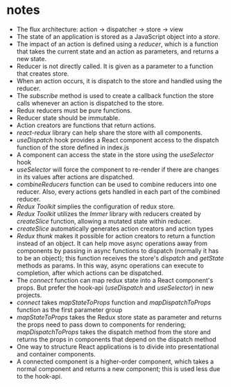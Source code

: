 # notes

- The flux architecture: action -> dispatcher -> store -> view
- The state of an application is stored as a JavaScript object into a _store_.
- The impact of an action is defined using a _reducer_, which is a function that takes the current state and an action as parameters, and returns a new state.
- Reducer is not directly called. It is given as a parameter to a function that creates store.
- When an action occurs, it is dispatch to the store and handled using the reducer.
- The _subscribe_ method is used to create a callback function the store calls whenever an action is dispatched to the store.
- Redux reducers must be pure functions.
- Reducer state should be immutable.
- Action creators are functions that return actions.
- _react-redux_ library can help share the store with all components.
- _useDispatch_ hook provides a React component access to the dispatch function of the store defined in index.js
- A component can access the state in the store using the _useSelector_ hook
- _useSelector_ will force the component to re-render if there are changes in its values after actions are dispatched.
- _combineReducers_ function can be used to combine reducers into one reducer. Also, every actions gets handled in each part of the combined reducer.
- _Redux Toolkit_ simplies the configuration of redux store.
- _Redux Toolkit_ utilizes the _Immer_ library with reducers created by _createSlice_ function, allowing a mutated state within reducer.
- _createSlice_ automatically generates action creators and action types
- _Redux thunk_ makes it possible for action creators to return a function instead of an object. It can help move async operations away from components by passing in async functions to dispatch (normally it has to be an object); this function receives the store's _dispatch_ and _getState_ methods as params. In this way, async operations can execute to completion, after which actions can be dispatched.
- The _connect_ function can map redux state into a React component's props. But prefer the hook-api (_useDispatch_ and _useSelector_) in new projects.
- _connect_ takes _mapStateToProps_ function and _mapDispatchToProps_ function as the first parameter group
- _mapStateToProps_ takes the Redux store state as parameter and returns the props need to pass down to components for rendering; _mapDispatchToProps_ takes the dispatch method from the store and returns the props in components that depend on the dispatch method
- One way to structure React applications is to divide into presentational and container components.
- A connected component is a higher-order component, which takes a normal component and returns a new component; this is used less due to the hook-api.
